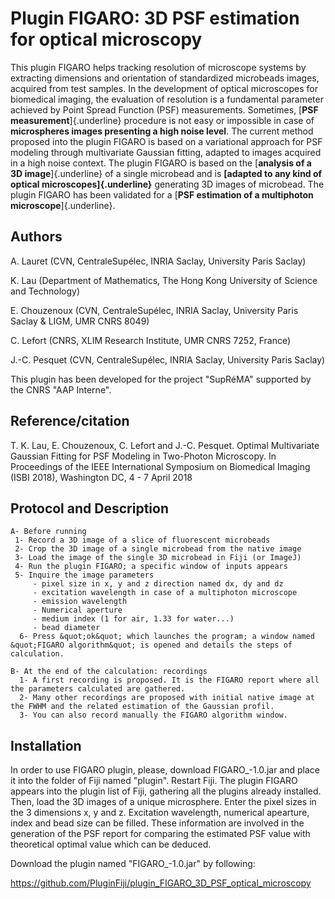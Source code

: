 # Plugin FIGARO: 3D PSF estimation for optical microscopy

This plugin FIGARO helps tracking resolution of microscope systems by
extracting dimensions and orientation of standardized microbeads images,
acquired from test samples. In the development of optical microscopes
for biomedical imaging, the evaluation of resolution is a fundamental
parameter achieved by Point Spread Function (PSF) measurements.
Sometimes, [**PSF measurement**]{.underline} procedure is not easy or
impossible in case of **microspheres images presenting a high noise
level**. The current method proposed into the plugin FIGARO is based on
a variational approach for PSF modeling through multivariate Gaussian
fitting, adapted to images acquired in a high noise context. The plugin
FIGARO is based on the [**analysis of a 3D image**]{.underline} of a
single microbead and is **[adapted to any kind of optical
microscopes]{.underline}** generating 3D images of microbead. The plugin
FIGARO has been validated for a [**PSF estimation of a multiphoton
microscope**]{.underline}.

## Authors

A. Lauret (CVN, CentraleSupélec, INRIA Saclay, University Paris Saclay)

K. Lau (Department of Mathematics, The Hong Kong University of Science
and Technology)

E. Chouzenoux (CVN, CentraleSupélec, INRIA Saclay, University Paris
Saclay & LIGM, UMR CNRS 8049)

C. Lefort (CNRS, XLIM Research Institute, UMR CNRS 7252, France)

J.-C. Pesquet (CVN, CentraleSupélec, INRIA Saclay, University Paris
Saclay)

This plugin has been developed for the project \"SupRéMA\" supported by
the CNRS \"AAP Interne\".

## Reference/citation

T. K. Lau, E. Chouzenoux, C. Lefort and J.-C. Pesquet. Optimal
Multivariate Gaussian Fitting for PSF Modeling in Two-Photon Microscopy.
In Proceedings of the IEEE International Symposium on Biomedical Imaging
(ISBI 2018), Washington DC, 4 - 7 April 2018

## Protocol and Description

    A- Before running 
     1- Record a 3D image of a slice of fluorescent microbeads
     2- Crop the 3D image of a single microbead from the native image
     3- Load the image of the single 3D microbead in Fiji (or ImageJ)
     4- Run the plugin FIGARO; a specific window of inputs appears
     5- Inquire the image parameters
         - pixel size in x, y and z direction named dx, dy and dz
         - excitation wavelength in case of a multiphoton microscope
         - emission wavelength
         - Numerical aperture 
         - medium index (1 for air, 1.33 for water...)
         - bead diameter
      6- Press &quot;ok&quot; which launches the program; a window named &quot;FIGARO algorithm&quot; is opened and details the steps of calculation.
      
    B- At the end of the calculation: recordings
      1- A first recording is proposed. It is the FIGARO report where all the parameters calculated are gathered.
      2- Many other recordings are proposed with initial native image at the FWHM and the related estimation of the Gaussian profil.
      3- You can also record manually the FIGARO algorithm window. 

## Installation

In order to use FIGARO plugin, please, download FIGARO\_-1.0.jar and
place it into the folder of Fiji named \"plugin\". Restart Fiji. The
plugin FIGARO appears into the plugin list of Fiji, gathering all the
plugins already installed. Then, load the 3D images of a unique
microsphere. Enter the pixel sizes in the 3 dimensions x, y and z.
Excitation wavelength, numerical apearture, index and bead size can be
filled. These information are involved in the generation of the PSF
report for comparing the estimated PSF value with theoretical optimal
value which can be deduced.

Download the plugin named \"FIGARO\_-1.0.jar\" by following:

<https://github.com/PluginFiji/plugin_FIGARO_3D_PSF_optical_microscopy>
